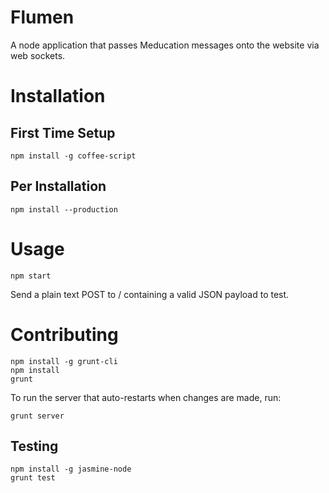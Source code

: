 # Flumen

A node application that passes Meducation messages onto the website via web sockets.

# Installation

## First Time Setup

    npm install -g coffee-script

## Per Installation

    npm install --production

# Usage

    npm start

Send a plain text POST to / containing a valid JSON payload to test.

# Contributing

    npm install -g grunt-cli
    npm install
    grunt

To run the server that auto-restarts when changes are made, run:

    grunt server

## Testing

    npm install -g jasmine-node
    grunt test
